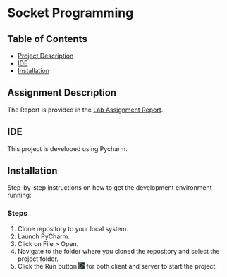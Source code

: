 # Socket Programming

## Table of Contents
- [Project Description](#project-description)
- [IDE](#ide)
- [Installation](#installation)

## Assignment Description
The Report is provided in the [Lab Assignment Report](./PostReport_CNLab06-9931061.pdf).

## IDE
This project is developed using Pycharm.

## Installation
Step-by-step instructions on how to get the development environment running:

### Steps
1. Clone repository to your local system.
2. Launch PyCharm.
3. Click on File > Open.
4. Navigate to the folder where you cloned the repository and select the project folder.
5. Click the Run button ![Run Image](./Pycharm_Run.PNG) for both client and server to start the project.
